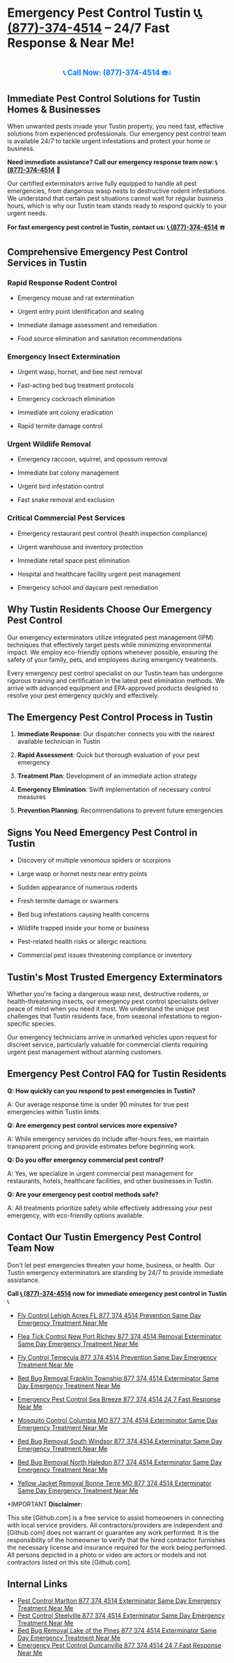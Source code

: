 # Emergency Pest Control Tustin 📞[📞 (877)-374-4514](https://pest-control-4514.netlify.app) – 24/7 Fast Response & Near Me! 
# 

<p align="center" style="font-size: 1.2em; font-weight: bold; margin: 20px 0;">
  <a href="https://pest-control-4514.netlify.app" target="_blank" style="color: #007BFF; text-decoration: none;">📞 Call Now: (877)-374-4514 ☎️💧</a>
</p>

## Immediate Pest Control Solutions for Tustin Homes & Businesses

When unwanted pests invade your Tustin property, you need fast, effective solutions from experienced professionals. Our emergency pest control team is available 24/7 to tackle urgent infestations and protect your home or business.

**Need immediate assistance? Call our emergency response team now: [📞 (877)-374-4514](https://pest-control-4514.netlify.app)** 📱

Our certified exterminators arrive fully equipped to handle all pest emergencies, from dangerous wasp nests to destructive rodent infestations. We understand that certain pest situations cannot wait for regular business hours, which is why our Tustin team stands ready to respond quickly to your urgent needs.

**For fast emergency pest control in Tustin, contact us: [📞 (877)-374-4514](https://pest-control-4514.netlify.app)** ☎️

## Comprehensive Emergency Pest Control Services in Tustin

### Rapid Response Rodent Control

- Emergency mouse and rat extermination  

- Urgent entry point identification and sealing  

- Immediate damage assessment and remediation  

- Food source elimination and sanitation recommendations  

### Emergency Insect Extermination

- Urgent wasp, hornet, and bee nest removal  

- Fast-acting bed bug treatment protocols  

- Emergency cockroach elimination  

- Immediate ant colony eradication  

- Rapid termite damage control  

### Urgent Wildlife Removal

- Emergency raccoon, squirrel, and opossum removal  

- Immediate bat colony management  

- Urgent bird infestation control  

- Fast snake removal and exclusion  

### Critical Commercial Pest Services

- Emergency restaurant pest control (health inspection compliance)  

- Urgent warehouse and inventory protection  

- Immediate retail space pest elimination  

- Hospital and healthcare facility urgent pest management  

- Emergency school and daycare pest remediation  

## Why Tustin Residents Choose Our Emergency Pest Control

Our emergency exterminators utilize integrated pest management (IPM) techniques that effectively target pests while minimizing environmental impact. We employ eco-friendly options whenever possible, ensuring the safety of your family, pets, and employees during emergency treatments.

Every emergency pest control specialist on our Tustin team has undergone rigorous training and certification in the latest pest elimination methods. We arrive with advanced equipment and EPA-approved products designed to resolve your pest emergency quickly and effectively.

## The Emergency Pest Control Process in Tustin

1. **Immediate Response**: Our dispatcher connects you with the nearest available technician in Tustin  

2. **Rapid Assessment**: Quick but thorough evaluation of your pest emergency  

3. **Treatment Plan**: Development of an immediate action strategy  

4. **Emergency Elimination**: Swift implementation of necessary control measures  

5. **Prevention Planning**: Recommendations to prevent future emergencies  

## Signs You Need Emergency Pest Control in Tustin

- Discovery of multiple venomous spiders or scorpions  

- Large wasp or hornet nests near entry points  

- Sudden appearance of numerous rodents  

- Fresh termite damage or swarmers  

- Bed bug infestations causing health concerns  

- Wildlife trapped inside your home or business  

- Pest-related health risks or allergic reactions  

- Commercial pest issues threatening compliance or inventory  

## Tustin's Most Trusted Emergency Exterminators

Whether you're facing a dangerous wasp nest, destructive rodents, or health-threatening insects, our emergency pest control specialists deliver peace of mind when you need it most. We understand the unique pest challenges that Tustin residents face, from seasonal infestations to region-specific species.

Our emergency technicians arrive in unmarked vehicles upon request for discreet service, particularly valuable for commercial clients requiring urgent pest management without alarming customers.

## Emergency Pest Control FAQ for Tustin Residents

**Q: How quickly can you respond to pest emergencies in Tustin?**  

A: Our average response time is under 90 minutes for true pest emergencies within Tustin limits.

**Q: Are emergency pest control services more expensive?**  

A: While emergency services do include after-hours fees, we maintain transparent pricing and provide estimates before beginning work.

**Q: Do you offer emergency commercial pest control?**  

A: Yes, we specialize in urgent commercial pest management for restaurants, hotels, healthcare facilities, and other businesses in Tustin.

**Q: Are your emergency pest control methods safe?**  

A: All treatments prioritize safety while effectively addressing your pest emergency, with eco-friendly options available.

## Contact Our Tustin Emergency Pest Control Team Now

Don't let pest emergencies threaten your home, business, or health. Our Tustin emergency exterminators are standing by 24/7 to provide immediate assistance.

**Call [📞 (877)-374-4514](https://pest-control-4514.netlify.app) now for immediate emergency pest control in Tustin** 📞


- [Fly Control Lehigh Acres FL 877 374 4514 Prevention Same Day Emergency Treatment Near Me](https://github.com/allyoucaneatsushiin/pest-control/blob/main/Fly-Control-Lehigh-Acres-FL-877-374-4514-Prevention-Same-Day-Emergency-Treatment-Near-Me.md)
- [Flea Tick Control New Port Richey 877 374 4514 Removal Exterminator Same Day Emergency Treatment Near Me](https://github.com/allyoucaneatsushiin/pest-control/blob/main/Flea-Tick-Control-New-Port-Richey-877-374-4514-Removal-Exterminator-Same-Day-Emergency-Treatment-Near-Me.md)
- [Fly Control Temecula 877 374 4514 Prevention Same Day Emergency Treatment Near Me](https://github.com/allyoucaneatsushiin/pest-control/blob/main/Fly-Control-Temecula-877-374-4514-Prevention-Same-Day-Emergency-Treatment-Near-Me.md)


- [Bed Bug Removal Franklin Township 877 374 4514 Exterminator Same Day Emergency Treatment Near Me](https://github.com/allyoucaneatsushiin/pest-control/blob/main/Bed-Bug-Removal-Franklin-Township-877-374-4514-Exterminator-Same-Day-Emergency-Treatment-Near-Me.md)
- [Emergency Pest Control Sea Breeze 877 374 4514 24 7 Fast Response Near Me](https://github.com/allyoucaneatsushiin/pest-control/blob/main/Emergency-Pest-Control-Sea-Breeze-877-374-4514-24-7-Fast-Response-Near-Me.md)
- [Mosquito Control Columbia MO 877 374 4514 Exterminator Same Day Emergency Treatment Near Me](https://github.com/allyoucaneatsushiin/pest-control/blob/main/Mosquito-Control-Columbia-MO-877-374-4514-Exterminator-Same-Day-Emergency-Treatment-Near-Me.md)


- [Bed Bug Removal South Windsor 877 374 4514 Exterminator Same Day Emergency Treatment Near Me](https://github.com/allyoucaneatsushiin/pest-control/blob/main/Bed-Bug-Removal-South-Windsor-877-374-4514-Exterminator-Same-Day-Emergency-Treatment-Near-Me.md)
- [Bed Bug Removal North Haledon 877 374 4514 Exterminator Same Day Emergency Treatment Near Me](https://github.com/allyoucaneatsushiin/pest-control/blob/main/Bed-Bug-Removal-North-Haledon-877-374-4514-Exterminator-Same-Day-Emergency-Treatment-Near-Me.md)
- [Yellow Jacket Removal Bonne Terre MO 877 374 4514 Exterminator Same Day Emergency Treatment Near Me](https://github.com/allyoucaneatsushiin/pest-control/blob/main/Yellow-Jacket-Removal-Bonne-Terre-MO-877-374-4514-Exterminator-Same-Day-Emergency-Treatment-Near-Me.md)


*IMPORTANT **Disclaimer:**  

This site [Github.com] is a free service to assist homeowners in connecting with local service providers. All contractors/providers are independent and [Github.com] does not warrant or guarantee any work performed. It is the responsibility of the homeowner to verify that the hired contractor furnishes the necessary license and insurance required for the work being performed. All persons depicted in a photo or video are actors or models and not contractors listed on this site [Github.com].


## Internal Links
- [Pest Control Marlton 877 374 4514 Exterminator Same Day Emergency Treatment Near Me](https://github.com/allyoucaneatsushiin/pest-control/blob/main/Pest-Control-Marlton-877-374-4514-Exterminator-Same-Day-Emergency-Treatment-Near-Me.md)
- [Pest Control Steelville 877 374 4514 Exterminator Same Day Emergency Treatment Near Me](https://github.com/allyoucaneatsushiin/pest-control/blob/main/Pest-Control-Steelville-877-374-4514-Exterminator-Same-Day-Emergency-Treatment-Near-Me.md)
- [Bed Bug Removal Lake of the Pines 877 374 4514 Exterminator Same Day Emergency Treatment Near Me](https://github.com/allyoucaneatsushiin/pest-control/blob/main/Bed-Bug-Removal-Lake-of-the-Pines-877-374-4514-Exterminator-Same-Day-Emergency-Treatment-Near-Me.md)
- [Emergency Pest Control Duncanville 877 374 4514 24 7 Fast Response Near Me](https://github.com/allyoucaneatsushiin/pest-control/blob/main/Emergency-Pest-Control-Duncanville-877-374-4514-24-7-Fast-Response-Near-Me.md)
